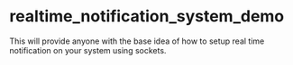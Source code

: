 # realtime_notification_system_demo
This will provide anyone with the base idea of how to setup real time notification on your system using sockets.
